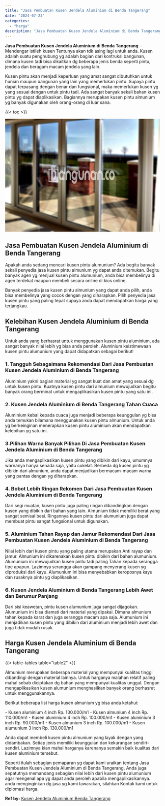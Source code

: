 ```yaml
---
title: "Jasa Pembuatan Kusen Jendela Aluminium di Benda Tangerang"
date: "2024-07-23"
categories: 
  - "harga"
description: "Jasa Pembuatan Kusen Jendela Aluminium di Benda Tangerang. Seperti itulah sebagian pemaparan yg dapat kami uraikan tentang Jasa Pembuatan Kusen Jendela Alumi..."
---
```


**Jasa Pembuatan Kusen Jendela Aluminium di Benda Tangerang** – Mendengar istileh kusen Tentunya akan tdk asing lagi untuk anda. Kusen adalah suatu penghubung yg adalah bagian dari kontruksi bangunan, dimana kusen tadi bisa dikaitkan dg beberapa jenis benda seperti pintu, jendela dan beragam macam jendela yang lain.

Kusen pintu akan menjadi keperluan yang amat sangat dibutuhkan untuk hunian maupun bangunan yang lain yang memerlukan pintu. Supaya pintu dapat terpasang dengan benar dan fungsional, maka memerlukan kusen yg yang sesuai dengan untuk pintu tadi. Ada sangat banyak sekali bahan kusen pintu yg dapat diaplikasikan. Bagiannya merupakan kusen pintu almunium yg banyak digunakan oleh orang-orang di luar sana.

{{< toc >}}

![Jasa Pembuatan Kusen Jendela Aluminium di Benda Tangerang](/images/harga-kusen-jendela-alumunium-46.png)

## Jasa Pembuatan Kusen Jendela Aluminium di Benda Tangerang

Apakah anda sedang mencari kusen pintu alumunium? Ada begitu banyak sekali penyedia jasa kusen pintu almunium yg dapat anda ditemukan. Begitu banyak agen yg menjual kusen pintu alumunium, anda bisa membelinya di agen terdekat maupun membeli secara online di kios online.

Banyak penyedia jasa kusen pintu almunium yang dapat anda pilih, anda bisa membelinya yang cocok dengan yang diharapkan. Pilih penyedia jasa kusen pintu yang paling tepat supaya anda dapat mendapatkan harga yang terjangkau.

## Kelebihan Kusen Jendela Aluminium di Benda Tangerang

Untuk anda yang berhasrat untuk menggunakan kusen pintu aluminium, ada sangat banyak nilai lebih yg bisa anda peroleh. Aluminium keistimewaan kusen pintu alumunium yang dapat didapatkan sebagai berikut!

### 1\. Tangguh Sebagaimana Rekomendasi Dari Jasa Pembuatan Kusen Jendela Aluminium di Benda Tangerang

Aluminium yakni bagian material yg sangat kuat dan amat yang sesuai dg untuk kusen pintu. Kuatnya kusen pintu dari almunium mewujudkan begitu banyak orang berminat untuk mengaplikasikan kusen pintu yang satu ini.

### 2\. Kusen Jendela Aluminium di Benda Tangerang Tahan Cuaca

Aluminium kebal kepada cuaca juga menjadi beberapa keunggulan yg bisa anda temukan bilamana menggunakan kusen pintu almunium. Untuk anda yg berkeinginan menerapkan kusen pintu aluminium akan mendapatkan kelebihan yg satu ini.

### 3.Pilihan Warna Banyak Pilihan Di Jasa Pembuatan Kusen Jendela Aluminium di Benda Tangerang

Jika anda mengaplikasikan kusen pintu yang dibikin dari kayu, umumnya warnanya hanya senada saja, yaitu cokelat. Berbeda dg kusen pintu yg dibikin dari almunium, anda dapat menjadikan bermacam-macam warna yang pantas dengan yg diharapkan.

### 4\. Bobot Lebih Ringan Rekomen Dari Jasa Pembuatan Kusen Jendela Aluminium di Benda Tangerang

Dari segi muatan, kusen pintu juga paling ringan dibandingkan dengan kusen yang dibikin dari bahan yang lain. Almunium tidak memiliki berat yang sangat semisal besi. Ringannya kusen pintu dari alumunium juga dapat membuat pintu sangat fungsional untuk digunakan.

### 5\. Aluminium Tahan Rayap dan Jamur Rekomendasi Dari Jasa Pembuatan Kusen Jendela Aluminium di Benda Tangerang

Nilai lebih dari kusen pintu yang paling utama merupakan Anti rayap dan jamur. Almunium ini dikarenakan kusen pintu dibikin dari bahan alumunium. Alumunium ini mewujudkan kusen pintu tadi paling Tahan kepada serangga tipe apapun. Lazimnya serangga akan gampang menyerang kusen yg diproduksi dari kayu. Alumunium ini bisa menyebabkan keroposnya kayu dan rusaknya pintu yg diaplikasikan.

### 6\. Kusen Jendela Aluminium di Benda Tangerang Lebih Awet dan Berumur Panjang

Dari sisi keawetan, pintu kusen alumunium juga sangat dijagokan. Alumunium ini bisa diamati dari material yang dipakai. Dimana almunium tahan kepada karat dan juga serangga macam apa saja. Alumunium ini menjadikan kusen pintu yang dibikin dari aluminium menjadi lebih awet dan juga tidak mudah rusak.

## Harga Kusen Jendela Aluminium di Benda Tangerang

{{< table-tables table="table2" >}}

Almunium merupakan beberapa material yang mempunyai kualitas tinggi dibandingi dengan material lainnya. Untuk harganya malahan relatif paling mahal sebab diciptakan dg bahan yang mempunyai kualitas unggul. Dengan mengaplikasikan kusen alumunium menghasilkan banyak orang berhasrat untuk menggunakannya.

Berikut beberapa list harga kusen almunium yg bisa anda ketahui:

\- Kusen aluminium 4 inch Rp. 130.000/m1 - Kusen almunium 4 inch Rp. 110.000/m1 - Kusen aluminium 4 inch Rp. 100.000/m1 - Kusen aluminium 3 inch Rp. 90.000/m1 - Kusen almunium 3 inch Rp. 100.000/m1 - Kusen alumunium 3 inch Rp. 130.000/m1

Anda dapat membeli kusen pintu almunium yang layak dengan yang didambakan. Setiap jenis memiliki keunggulan dan kekurangan sendiri-sendiri. Lazimnya kian mahal harganya karenanya semakin baik kualitas dari kusen aluminium tersebut.

Seperti itulah sebagian pemaparan yg dapat kami uraikan tentang Jasa Pembuatan Kusen Jendela Aluminium di Benda Tangerang. Anda juga sepatutnya memandang sebagian nilai lebih dari kusen pintu alumunium agar mengenal apa yg dapat anda peroleh apabila mengaplikasikannya. anda menginginkan dg jasa yg kami tawarakan, silahkan Kontak kami untuk diplomasi harga.

**Ref by:** [Kusen Jendela Aluminium Benda Tangerang](https://id.wikipedia.org/wiki/Kusen)
